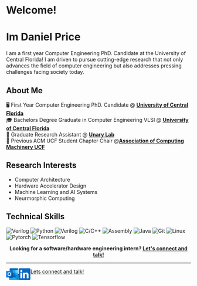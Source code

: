 
# Welcome!

# Im Daniel Price
I am a first year Computer Engineering PhD. Candidate at the University of Central Florida! I am driven to pursue cutting-edge research that not only advances the field of computer engineering but also addresses pressing challenges facing society today.

## About Me
:desktop_computer: First Year Computer Engineering PhD. Candidate @ [**University of Central Florida**](https://www.ucf.edu/) <br>
:mortar_board: Bachelors Degree Graduate in Computer Engineering VLSI @ [**University of Central Florida**](https://www.ucf.edu/) <br>
:microscope: Graduate Research Assistant @ [**Unary Lab**](https://www.unarylab.com/) <br>
:briefcase: Previous ACM UCF Student Chapter Chair @[**Association of Computing Machinery UCF**](https://www.acmucf.org/) <br>

## Research Interests
- Computer Architecture <br>
- Hardware Accelerator Design <br>
- Machine Learning and AI Systems <br>
- Neurmorphic Computing <br>


## Technical Skills

![Verilog](https://img.shields.io/static/v1?message=Verilog&logo=verilog&labelColor=1182c3&color=1182c3&logoColor=white&label=%20)
![Python](https://img.shields.io/badge/python-3670A0?logo=python&logoColor=ffdd54)
![Verilog](https://img.shields.io/badge/Verilog-B20838?logo=Verilog&logoColor=white)
![C/C++](https://img.shields.io/badge/-C++-red?logo=cplusplus)
![Assembly](https://img.shields.io/badge/Assembly-330F63?logo=verilog&logoColor=white)
![Java](https://img.shields.io/badge/Java-ED8B00?logo=verilog&logoColor=white)
![Git](https://img.shields.io/badge/git-%23F05033.svg?logo=git&logoColor=white)
![Linux](https://img.shields.io/badge/linux-%23121011.svg?logo=linux&logoColor=white)
![Pytorch](https://img.shields.io/badge/Pytorch-330F63?logo=linux&logoColor=white)
![Tensorflow](https://img.shields.io/badge/Tensorflow-330F63?logo=verilog&logoColor=white)


<p align="center">
    <b>Looking for a software/hardware engineering intern?
        <a href="https://www.linkedin.com/in/joshuavjoseph">Let's connect and talk!</a>
    </b>
</p>

---

<!--<a href="https://novakcgx.me">
    <img height="32" align="left" alt="Website" src="img/icons/personal.png" />
</a>-->

<a href="mailto:Daniel.Price@ucf.edu">
    <img height="32" align="left" alt="Mail" src="outlook.png" />
</a>

<a href="https://www.linkedin.com/in/joshuavjoseph">
Lets connect and talk!
    <img height="32" align="left" alt="LinkedIn" src="linkedin.png" />
</a>
